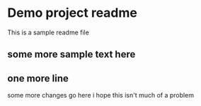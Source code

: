 # Demo project readme
This is a sample readme file

## some more sample text here
## one more line
some more changes go here
i hope this isn't much of a problem